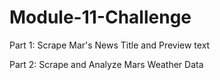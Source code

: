 # Module-11-Challenge

Part 1: Scrape Mar's News Title and Preview text 

Part 2: Scrape and Analyze Mars Weather Data

